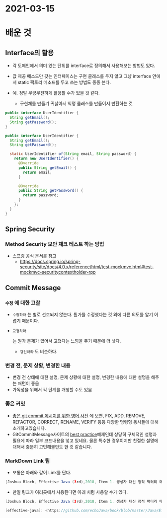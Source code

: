 # 2021-03-15

# 배운 것

## Interface의 활용

- 각 도메인에서 의미 있는 단위를 interface로 정의해서 사용해보는 방법도 있다.

- 값 제공 메소드만 갖는 인터페이스는 구현 클래스를 두지 않고 그냥 interface 안에서 static 팩토리 메소드를 두고 쓰는 방법도 종종 쓴다.
- 예. 정말 무긍무진하게 활용할 수가 있을 것 같다.
  - 구현체를 만들기 귀찮아서 익명 클래스를 만들어서 반환하는 것

```java
public interface UserIdentifier {
  String getEmail();
  String getPassword();
}

public interface UserIdentifier {
  String getEmail();
  String getPassword();

  static UserIdentifier of(String email, String password) {
    return new UserIdentifier() {
      @Override
      public String getEmail() {
        return email;
      }

      @Override
      public String getPassword() {
        return password;
      }
    };
  }
}
```

## Spring Security

### Method Security 보안 체크 테스트 하는 방법

- 스프링 공식 문서를 참고
  - https://docs.spring.io/spring-security/site/docs/4.0.x/reference/html/test-mockmvc.html#test-mockmvc-securitycontextholder-rpp

## Commit Message

### `수정` 에 대한 고찰

- `수정하라` 는 별로 선호되지 않는다. 뭔가를 수정했다는 것 외에 다른 의도를 알기 어렵기 때문이다.

- ```
  교정하라
  ```

   는 뭔가 문제가 있어서 고쳤다는 느낌을 주기 때문에 더 낫다.

  - `갱신하라` 도 비슷하다.

### 변경 전, 문제 상황, 변경한 내용

- 변경 전 상태에 대한 설명, 문제 상황에 대한 설명, 변경한 내용에 대한 설명을 해주는 패턴이 좋음
- 가독성을 위해서 각 단계를 개행할 수도 있음

### 좋은 커밋

- [좋은 git commit 메시지를 위한 영어 사전](https://blog.ull.im/engineering/2019/03/10/logs-on-git.html?fbclid=IwAR110Dikegni7hOOHOG2nXZD1SGuJWruYOmLsdzPFC1P1yY9ivC0JFYQuC4) 에 보면, FIX, ADD, REMOVE, REFACTOR, CORRECT, RENAME, VERIFY 등등 다양한 명령형 동사들에 대해 소개하고있습니다.
- GitCommitMessage사이트의 [best practice](https://wiki.openstack.org/wiki/GitCommitMessages#Example_1_4)예제인데 상당히 구체적인 설명과 필요에 따라 일부 코드내용을 넣고 있네요. 물론 특수한 경우이지만 친절한 설명에 대해서 충분히 고민해볼만도 한 것 같습니다.

### MarkDown Link 팁

- 보통은 아래와 같이 Link를 단다.

```java
[Joshua Bloch, Effective Java (3rd),2018, Item 1. 생성자 대신 정적 팩터리 메서드를 고려하라]( <https://github.com/echoJava/book/blob/master/Java/Effective%20Java%2C%20Third%20Edition.pdf> )
```

- 만일 링크가 여러곳에서 사용된다면 아래 처럼 사용할 수가 있다.

```java
[Joshua Bloch, Effective Java (3rd),2018, Item 1. 생성자 대신 정적 팩터리 메서드를 고려하라][effective-java]

[effective-java]: <https://github.com/echoJava/book/blob/master/Java/Effective%20Java%2C%20Third%20Edition.pdf>
```
